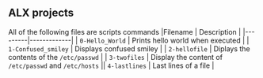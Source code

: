 ## ALX projects
All of the following files are scripts commands
|Filename | Description |
|---------|-------------|
| `0-Hello_World` | Prints hello world when executed |
| `1-Confused_smiley` | Displays confused smiley |
| `2-hellofile` | Diplays the contents of the `/etc/passwd` |
| `3-twofiles` | Display the content of `/etc/passwd` and `/etc/hosts` || `4-lastlines` | Last lines of a file |
